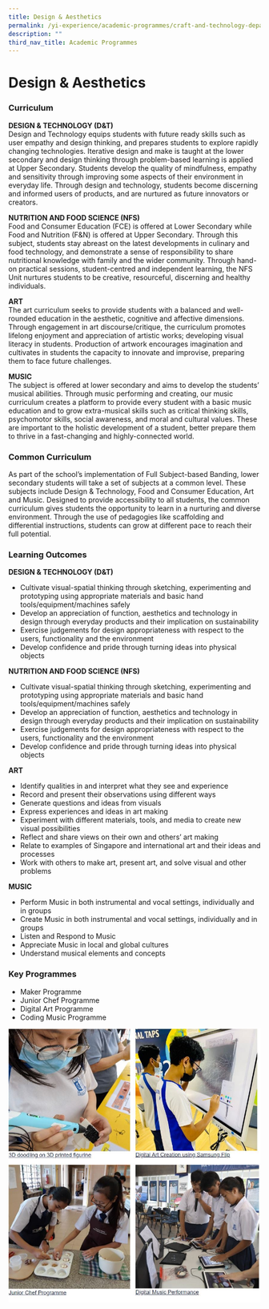 ```yaml
---
title: Design & Aesthetics
permalink: /yi-experience/academic-programmes/craft-and-technology-department/
description: ""
third_nav_title: Academic Programmes
---
```

# **Design & Aesthetics**

### Curriculum

**DESIGN & TECHNOLOGY (D&T)**    
Design and Technology equips students with future ready skills such as user empathy and design thinking, and prepares students to explore rapidly changing technologies. Iterative design and make is taught at the lower secondary and design thinking through problem-based learning is applied at Upper Secondary. Students develop the quality of mindfulness, empathy and sensitivity through improving some aspects of their environment in everyday life. Through design and technology, students become discerning and informed users of products, and are nurtured as future innovators or creators.

**NUTRITION AND FOOD SCIENCE (NFS)**    
Food and Consumer Education (FCE) is offered at Lower Secondary while Food and Nutrition (F&N) is offered at Upper Secondary. Through this subject, students stay abreast on the latest developments in culinary and food technology, and demonstrate a sense of responsibility to share nutritional knowledge with family and the wider community. Through hand-on practical sessions, student-centred and independent learning, the NFS Unit nurtures students to be creative, resourceful, discerning and healthy individuals.

**ART**   
The art curriculum seeks to provide students with a balanced and well-rounded education in the aesthetic, cognitive and affective dimensions. Through engagement in art discourse/critique, the curriculum promotes lifelong enjoyment and appreciation of artistic works; developing visual literacy in students. Production of artwork encourages imagination and cultivates in students the capacity to innovate and improvise, preparing them to face future challenges.

**MUSIC**   
The subject is offered at lower secondary and aims to develop the students’ musical abilities. Through music performing and creating, our music curriculum creates a platform to provide every student with a basic music education and to grow extra-musical skills such as critical thinking skills, psychomotor skills, social awareness, and moral and cultural values. These are important to the holistic development of a student, better prepare them to thrive in a fast-changing and highly-connected world.

### Common Curriculum

As part of the school’s implementation of Full Subject-based Banding, lower secondary students will take a set of subjects at a common level. These subjects include Design & Technology, Food and Consumer Education, Art and Music. Designed to provide accessibility to all students, the common curriculum gives students the opportunity to learn in a nurturing and diverse environment. Through the use of pedagogies like scaffolding and differential instructions, students can grow at different pace to reach their full potential.

### Learning Outcomes

**DESIGN & TECHNOLOGY (D&T)**   
*   Cultivate visual-spatial thinking through sketching, experimenting and prototyping using appropriate materials and basic hand tools/equipment/machines safely
*   Develop an appreciation of function, aesthetics and technology in design through everyday products and their implication on sustainability
*   Exercise judgements for design appropriateness with respect to the users, functionality and the environment
*   Develop confidence and pride through turning ideas into physical objects

**NUTRITION AND FOOD SCIENCE (NFS)**   
*   Cultivate visual-spatial thinking through sketching, experimenting and prototyping using appropriate materials and basic hand tools/equipment/machines safely
*   Develop an appreciation of function, aesthetics and technology in design through everyday products and their implication on sustainability
*   Exercise judgements for design appropriateness with respect to the users, functionality and the environment
*   Develop confidence and pride through turning ideas into physical objects

**ART**   
*   Identify qualities in and interpret what they see and experience
*   Record and present their observations using different ways
*   Generate questions and ideas from visuals
*   Express experiences and ideas in art making
*   Experiment with different materials, tools, and media to create new visual possibilities
*   Reflect and share views on their own and others’ art making
*   Relate to examples of Singapore and international art and their ideas and processes
*   Work with others to make art, present art, and solve visual and other problems

**MUSIC**   
*   Perform Music in both instrumental and vocal settings, individually and in groups
*   Create Music in both instrumental and vocal settings, individually and in groups
*   Listen and Respond to Music
*   Appreciate Music in local and global cultures
*   Understand musical elements and concepts

### Key Programmes

*   Maker Programme
*   Junior Chef Programme
*   Digital Art Programme
*   Coding Music Programme

![](/images/C&T.jpg)